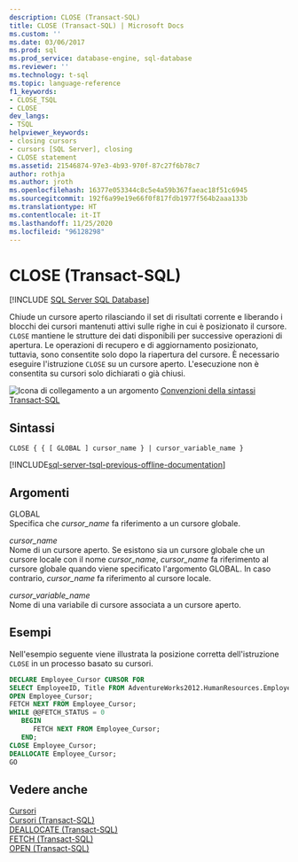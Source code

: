 ```yaml
---
description: CLOSE (Transact-SQL)
title: CLOSE (Transact-SQL) | Microsoft Docs
ms.custom: ''
ms.date: 03/06/2017
ms.prod: sql
ms.prod_service: database-engine, sql-database
ms.reviewer: ''
ms.technology: t-sql
ms.topic: language-reference
f1_keywords:
- CLOSE_TSQL
- CLOSE
dev_langs:
- TSQL
helpviewer_keywords:
- closing cursors
- cursors [SQL Server], closing
- CLOSE statement
ms.assetid: 21546874-97e3-4b93-970f-87c27f6b78c7
author: rothja
ms.author: jroth
ms.openlocfilehash: 16377e053344c8c5e4a59b367faeac18f51c6945
ms.sourcegitcommit: 192f6a99e19e66f0f817fdb1977f564b2aaa133b
ms.translationtype: HT
ms.contentlocale: it-IT
ms.lasthandoff: 11/25/2020
ms.locfileid: "96128298"
---
```

# <a name="close-transact-sql"></a>CLOSE (Transact-SQL)
[!INCLUDE [SQL Server SQL Database](../../includes/applies-to-version/sql-asdb.md)]

  Chiude un cursore aperto rilasciando il set di risultati corrente e liberando i blocchi dei cursori mantenuti attivi sulle righe in cui è posizionato il cursore. `CLOSE` mantiene le strutture dei dati disponibili per successive operazioni di apertura. Le operazioni di recupero e di aggiornamento posizionato, tuttavia, sono consentite solo dopo la riapertura del cursore. È necessario eseguire l'istruzione `CLOSE` su un cursore aperto. L'esecuzione non è consentita su cursori solo dichiarati o già chiusi.  
  
 ![Icona di collegamento a un argomento](../../database-engine/configure-windows/media/topic-link.gif "Icona di collegamento a un argomento") [Convenzioni della sintassi Transact-SQL](../../t-sql/language-elements/transact-sql-syntax-conventions-transact-sql.md)  
  
## <a name="syntax"></a>Sintassi  
  
```syntaxsql
CLOSE { { [ GLOBAL ] cursor_name } | cursor_variable_name }  
```  
  
[!INCLUDE[sql-server-tsql-previous-offline-documentation](../../includes/sql-server-tsql-previous-offline-documentation.md)]

## <a name="arguments"></a>Argomenti
 GLOBAL  
 Specifica che *cursor_name* fa riferimento a un cursore globale.  
  
 *cursor_name*  
 Nome di un cursore aperto. Se esistono sia un cursore globale che un cursore locale con il nome *cursor_name*, *cursor_name* fa riferimento al cursore globale quando viene specificato l'argomento GLOBAL. In caso contrario, *cursor_name* fa riferimento al cursore locale.  
  
 *cursor_variable_name*  
 Nome di una variabile di cursore associata a un cursore aperto.  
  
## <a name="examples"></a>Esempi  
 Nell'esempio seguente viene illustrata la posizione corretta dell'istruzione `CLOSE` in un processo basato su cursori.  
  
```sql  
DECLARE Employee_Cursor CURSOR FOR  
SELECT EmployeeID, Title FROM AdventureWorks2012.HumanResources.Employee;  
OPEN Employee_Cursor;  
FETCH NEXT FROM Employee_Cursor;  
WHILE @@FETCH_STATUS = 0  
   BEGIN  
      FETCH NEXT FROM Employee_Cursor;  
   END;  
CLOSE Employee_Cursor;  
DEALLOCATE Employee_Cursor;  
GO  
```  
  
## <a name="see-also"></a>Vedere anche  
 [Cursori](../../relational-databases/cursors.md)   
 [Cursori &#40;Transact-SQL&#41;](../../t-sql/language-elements/cursors-transact-sql.md)   
 [DEALLOCATE &#40;Transact-SQL&#41;](../../t-sql/language-elements/deallocate-transact-sql.md)   
 [FETCH &#40;Transact-SQL&#41;](../../t-sql/language-elements/fetch-transact-sql.md)   
 [OPEN &#40;Transact-SQL&#41;](../../t-sql/language-elements/open-transact-sql.md)  
  
  
